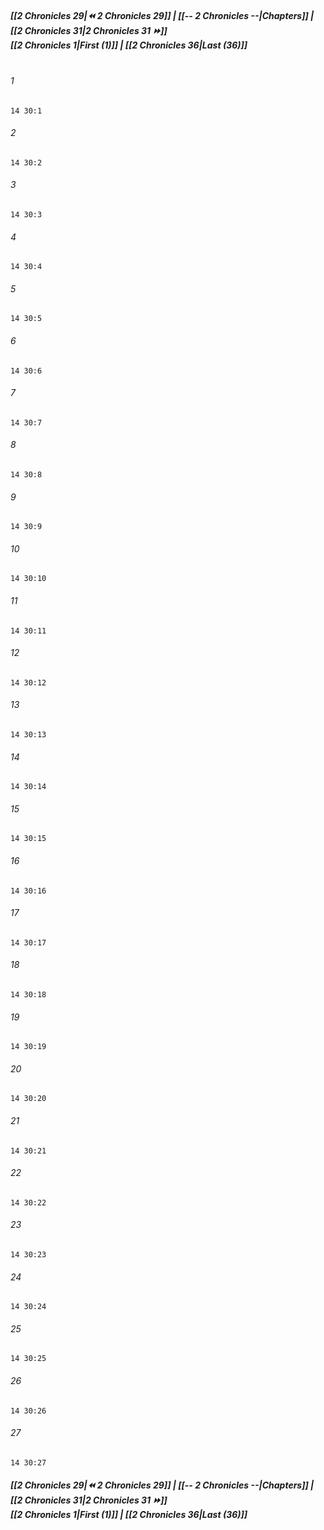 
##### **[[2 Chronicles 29|⏪ 2 Chronicles 29]] | [[-- 2 Chronicles --|Chapters]] | [[2 Chronicles 31|2 Chronicles 31 ⏩]]**<br>**[[2 Chronicles 1|First (1)]] | [[2 Chronicles 36|Last (36)]]**<br><br>

###### 1
``` verse
14 30:1
```
###### 2
``` verse
14 30:2
```
###### 3
``` verse
14 30:3
```
###### 4
``` verse
14 30:4
```
###### 5
``` verse
14 30:5
```
###### 6
``` verse
14 30:6
```
###### 7
``` verse
14 30:7
```
###### 8
``` verse
14 30:8
```
###### 9
``` verse
14 30:9
```
###### 10
``` verse
14 30:10
```
###### 11
``` verse
14 30:11
```
###### 12
``` verse
14 30:12
```
###### 13
``` verse
14 30:13
```
###### 14
``` verse
14 30:14
```
###### 15
``` verse
14 30:15
```
###### 16
``` verse
14 30:16
```
###### 17
``` verse
14 30:17
```
###### 18
``` verse
14 30:18
```
###### 19
``` verse
14 30:19
```
###### 20
``` verse
14 30:20
```
###### 21
``` verse
14 30:21
```
###### 22
``` verse
14 30:22
```
###### 23
``` verse
14 30:23
```
###### 24
``` verse
14 30:24
```
###### 25
``` verse
14 30:25
```
###### 26
``` verse
14 30:26
```
###### 27
``` verse
14 30:27
```

##### **[[2 Chronicles 29|⏪ 2 Chronicles 29]] | [[-- 2 Chronicles --|Chapters]] | [[2 Chronicles 31|2 Chronicles 31 ⏩]]**<br>**[[2 Chronicles 1|First (1)]] | [[2 Chronicles 36|Last (36)]]**
